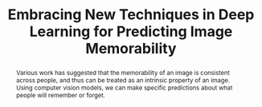 ---
title: Embracing New Techniques in Deep Learning for Predicting Image Memorability

authors:
- Coen D. Needell
- Wilma A. Bainbridge

publication_types: ["3"]
publishDate: "2021-03-01T00:00:00Z"
links: 
    - name: ArXiV
      url: "https://arxiv.org/abs/2105.10598"

publication: In *Proceedings of the Vision Sciences Society*

abstract: Various work has suggested that the memorability of an image is consistent across people, and thus can be treated as an intrinsic property of an image. Using computer vision models, we can make specific predictions about what people will remember or forget.
---